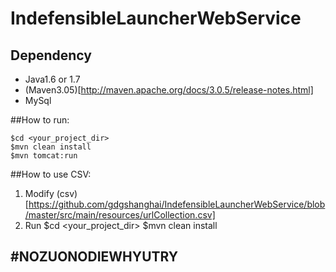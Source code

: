 IndefensibleLauncherWebService
===================

## Dependency
- Java1.6 or 1.7
- (Maven3.05)[http://maven.apache.org/docs/3.0.5/release-notes.html]
- MySql

##How to run:

    $cd <your_project_dir>
    $mvn clean install
    $mvn tomcat:run
    
    

##How to use CSV:

1. Modify (csv)[https://github.com/gdgshanghai/IndefensibleLauncherWebService/blob/master/src/main/resources/urlCollection.csv] 
2. Run 
    $cd <your_project_dir>
    $mvn clean install
  


## #NOZUONODIEWHYUTRY
